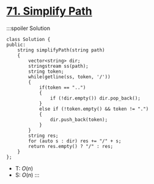 # [71\. Simplify Path](https://leetcode.com/problems/simplify-path/)

:::spoiler Solution
```cpp=
class Solution {
public:
    string simplifyPath(string path)
    {
        vector<string> dir;
        stringstream ss(path);
        string token;
        while(getline(ss, token, '/'))
        {
            if(token == "..")
            {
                if (!dir.empty()) dir.pop_back();
            }
            else if (!token.empty() && token != ".")
            {
                dir.push_back(token);
            }
        }
        string res;
        for (auto s : dir) res += "/" + s;
        return res.empty() ? "/" : res;
    }
};
```
- T: $O(n)$
- S: $O(n)$
:::

